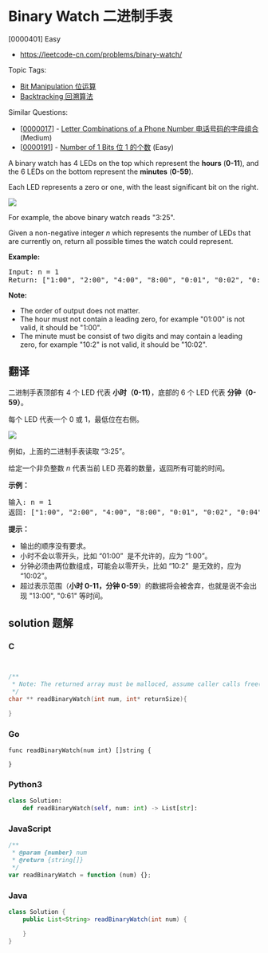 # Binary Watch 二进制手表

[0000401] Easy

- https://leetcode-cn.com/problems/binary-watch/

Topic Tags:

- [Bit Manipulation 位运算](https://leetcode-cn.com/tag/bit-manipulation/)
- [Backtracking 回溯算法](https://leetcode-cn.com/tag/backtracking/)

Similar Questions:

- [[0000017](https://leetcode-cn.com/problems/letter-combinations-of-a-phone-number/)] - [Letter Combinations of a Phone Number 电话号码的字母组合](./0000017.letter-combinations-of-a-phone-number.md) (Medium)
- [[0000191](https://leetcode-cn.com/problems/number-of-1-bits/)] - [Number of 1 Bits 位 1 的个数](./0000191.number-of-1-bits.md) (Easy)

A binary watch has 4 LEDs on the top which represent the **hours** (**0-11**), and the 6 LEDs on the bottom represent the **minutes** (**0-59**).

Each LED represents a zero or one, with the least significant bit on the right.

![](https://upload.wikimedia.org/wikipedia/commons/8/8b/Binary_clock_samui_moon.jpg)

For example, the above binary watch reads "3:25".

Given a non-negative integer _n_ which represents the number of LEDs that are currently on, return all possible times the watch could represent.

**Example:**

<pre>Input: n = 1<br>Return: ["1:00", "2:00", "4:00", "8:00", "0:01", "0:02", "0:04", "0:08", "0:16", "0:32"]</pre>

**Note:**

- The order of output does not matter.
- The hour must not contain a leading zero, for example "01:00" is not valid, it should be "1:00".
- The minute must be consist of two digits and may contain a leading zero, for example "10:2" is not valid, it should be "10:02".

## 翻译

二进制手表顶部有 4 个 LED 代表 **小时（0-11）**，底部的 6 个 LED 代表 **分钟（0-59）**。

每个 LED 代表一个 0 或 1，最低位在右侧。

![](https://upload.wikimedia.org/wikipedia/commons/8/8b/Binary_clock_samui_moon.jpg)

例如，上面的二进制手表读取 “3:25”。

给定一个非负整数 _n_ 代表当前 LED 亮着的数量，返回所有可能的时间。

**示例：**

<pre>输入: n = 1
返回: ["1:00", "2:00", "4:00", "8:00", "0:01", "0:02", "0:04", "0:08", "0:16", "0:32"]</pre>

**提示：**

- 输出的顺序没有要求。
- 小时不会以零开头，比如 “01:00”  是不允许的，应为 “1:00”。
- 分钟必须由两位数组成，可能会以零开头，比如 “10:2”  是无效的，应为 “10:02”。
- 超过表示范围（**小时 0-11，分钟 0-59**）的数据将会被舍弃，也就是说不会出现 "13:00", "0:61" 等时间。

## solution 题解

### C

```c


/**
 * Note: The returned array must be malloced, assume caller calls free().
 */
char ** readBinaryWatch(int num, int* returnSize){

}


```

### Go

```golang
func readBinaryWatch(num int) []string {

}
```

### Python3

```python
class Solution:
    def readBinaryWatch(self, num: int) -> List[str]:

```

### JavaScript

```javascript
/**
 * @param {number} num
 * @return {string[]}
 */
var readBinaryWatch = function (num) {};
```

### Java

```java
class Solution {
    public List<String> readBinaryWatch(int num) {

    }
}
```
